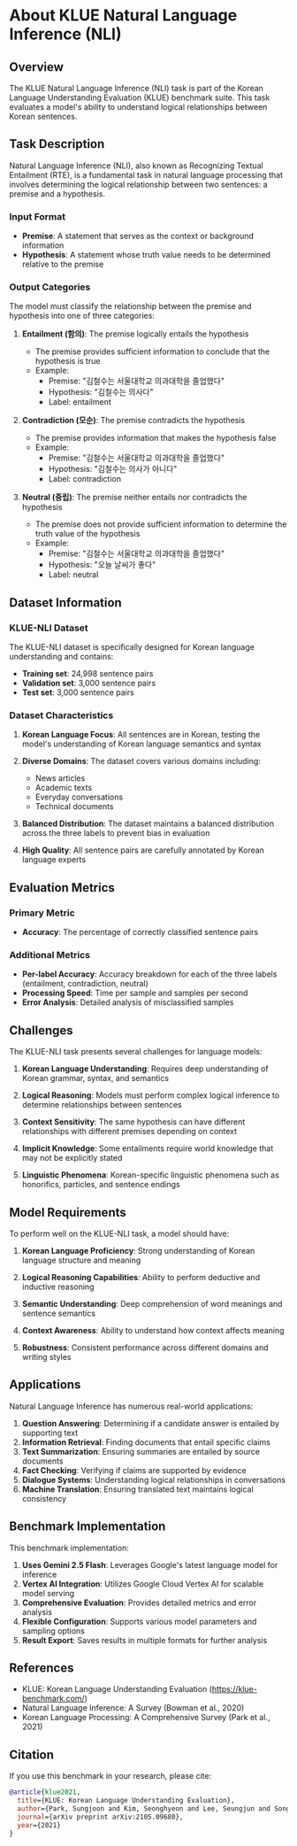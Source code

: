 # About KLUE Natural Language Inference (NLI)

## Overview

The KLUE Natural Language Inference (NLI) task is part of the Korean Language Understanding Evaluation (KLUE) benchmark suite. This task evaluates a model's ability to understand logical relationships between Korean sentences.

## Task Description

Natural Language Inference (NLI), also known as Recognizing Textual Entailment (RTE), is a fundamental task in natural language processing that involves determining the logical relationship between two sentences: a premise and a hypothesis.

### Input Format

- **Premise**: A statement that serves as the context or background information
- **Hypothesis**: A statement whose truth value needs to be determined relative to the premise

### Output Categories

The model must classify the relationship between the premise and hypothesis into one of three categories:

1. **Entailment (함의)**: The premise logically entails the hypothesis
   - The premise provides sufficient information to conclude that the hypothesis is true
   - Example: 
     - Premise: "김철수는 서울대학교 의과대학을 졸업했다"
     - Hypothesis: "김철수는 의사다"
     - Label: entailment

2. **Contradiction (모순)**: The premise contradicts the hypothesis
   - The premise provides information that makes the hypothesis false
   - Example:
     - Premise: "김철수는 서울대학교 의과대학을 졸업했다"
     - Hypothesis: "김철수는 의사가 아니다"
     - Label: contradiction

3. **Neutral (중립)**: The premise neither entails nor contradicts the hypothesis
   - The premise does not provide sufficient information to determine the truth value of the hypothesis
   - Example:
     - Premise: "김철수는 서울대학교 의과대학을 졸업했다"
     - Hypothesis: "오늘 날씨가 좋다"
     - Label: neutral

## Dataset Information

### KLUE-NLI Dataset

The KLUE-NLI dataset is specifically designed for Korean language understanding and contains:

- **Training set**: 24,998 sentence pairs
- **Validation set**: 3,000 sentence pairs  
- **Test set**: 3,000 sentence pairs

### Dataset Characteristics

1. **Korean Language Focus**: All sentences are in Korean, testing the model's understanding of Korean language semantics and syntax

2. **Diverse Domains**: The dataset covers various domains including:
   - News articles
   - Academic texts
   - Everyday conversations
   - Technical documents

3. **Balanced Distribution**: The dataset maintains a balanced distribution across the three labels to prevent bias in evaluation

4. **High Quality**: All sentence pairs are carefully annotated by Korean language experts

## Evaluation Metrics

### Primary Metric

- **Accuracy**: The percentage of correctly classified sentence pairs

### Additional Metrics

- **Per-label Accuracy**: Accuracy breakdown for each of the three labels (entailment, contradiction, neutral)
- **Processing Speed**: Time per sample and samples per second
- **Error Analysis**: Detailed analysis of misclassified samples

## Challenges

The KLUE-NLI task presents several challenges for language models:

1. **Korean Language Understanding**: Requires deep understanding of Korean grammar, syntax, and semantics

2. **Logical Reasoning**: Models must perform complex logical inference to determine relationships between sentences

3. **Context Sensitivity**: The same hypothesis can have different relationships with different premises depending on context

4. **Implicit Knowledge**: Some entailments require world knowledge that may not be explicitly stated

5. **Linguistic Phenomena**: Korean-specific linguistic phenomena such as honorifics, particles, and sentence endings

## Model Requirements

To perform well on the KLUE-NLI task, a model should have:

1. **Korean Language Proficiency**: Strong understanding of Korean language structure and meaning

2. **Logical Reasoning Capabilities**: Ability to perform deductive and inductive reasoning

3. **Semantic Understanding**: Deep comprehension of word meanings and sentence semantics

4. **Context Awareness**: Ability to understand how context affects meaning

5. **Robustness**: Consistent performance across different domains and writing styles

## Applications

Natural Language Inference has numerous real-world applications:

1. **Question Answering**: Determining if a candidate answer is entailed by supporting text
2. **Information Retrieval**: Finding documents that entail specific claims
3. **Text Summarization**: Ensuring summaries are entailed by source documents
4. **Fact Checking**: Verifying if claims are supported by evidence
5. **Dialogue Systems**: Understanding logical relationships in conversations
6. **Machine Translation**: Ensuring translated text maintains logical consistency

## Benchmark Implementation

This benchmark implementation:

1. **Uses Gemini 2.5 Flash**: Leverages Google's latest language model for inference
2. **Vertex AI Integration**: Utilizes Google Cloud Vertex AI for scalable model serving
3. **Comprehensive Evaluation**: Provides detailed metrics and error analysis
4. **Flexible Configuration**: Supports various model parameters and sampling options
5. **Result Export**: Saves results in multiple formats for further analysis

## References

- KLUE: Korean Language Understanding Evaluation (https://klue-benchmark.com/)
- Natural Language Inference: A Survey (Bowman et al., 2020)
- Korean Language Processing: A Comprehensive Survey (Park et al., 2021)

## Citation

If you use this benchmark in your research, please cite:

```bibtex
@article{klue2021,
  title={KLUE: Korean Language Understanding Evaluation},
  author={Park, Sungjoon and Kim, Seonghyeon and Lee, Seungjun and Song, Jihyun and Kim, Seungwon and Cha, Sunkyu and Oh, Dongwon and Lee, Key-Sun and Kang, Jaewoo},
  journal={arXiv preprint arXiv:2105.09680},
  year={2021}
}
``` 